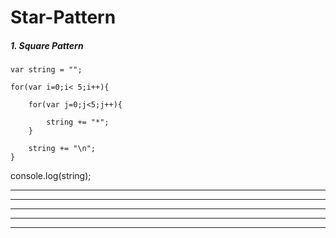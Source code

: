 # Star-Pattern

##### 1. Square Pattern

```
var string = "";

for(var i=0;i< 5;i++){

    for(var j=0;j<5;j++){
        
        string += "*";
    }
    
    string += "\n";
}
```

console.log(string);  
*****
*****
*****
*****
*****
